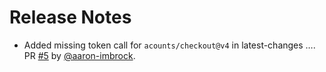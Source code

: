# Release Notes

* Added missing token call for `acounts/checkout@v4` in latest-changes …. PR [#5](https://github.com/aaron-imbrock/fastapi-postgres-tdd-docker-template/pull/5) by [@aaron-imbrock](https://github.com/aaron-imbrock).

